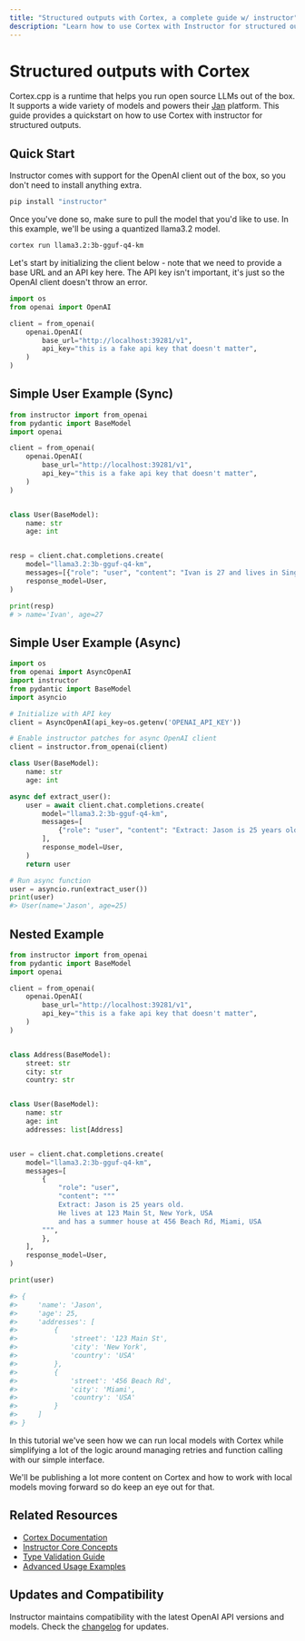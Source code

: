 ```yaml
---
title: "Structured outputs with Cortex, a complete guide w/ instructor"
description: "Learn how to use Cortex with Instructor for structured outputs. Complete guide with examples and best practices."
---
```


# Structured outputs with Cortex

Cortex.cpp is a runtime that helps you run open source LLMs out of the box. It supports a wide variety of models and powers their [Jan](https://jan.ai) platform. This guide provides a quickstart on how to use Cortex with instructor for structured outputs.

## Quick Start

Instructor comes with support for the OpenAI client out of the box, so you don't need to install anything extra.

```bash
pip install "instructor"
```

Once you've done so, make sure to pull the model that you'd like to use. In this example, we'll be using a quantized llama3.2 model.

```bash
cortex run llama3.2:3b-gguf-q4-km
```

Let's start by initializing the client below - note that we need to provide a base URL and an API key here. The API key isn't important, it's just so the OpenAI client doesn't throw an error.

```python
import os
from openai import OpenAI

client = from_openai(
    openai.OpenAI(
        base_url="http://localhost:39281/v1",
        api_key="this is a fake api key that doesn't matter",
    )
)
```

## Simple User Example (Sync)

```python
from instructor import from_openai
from pydantic import BaseModel
import openai

client = from_openai(
    openai.OpenAI(
        base_url="http://localhost:39281/v1",
        api_key="this is a fake api key that doesn't matter",
    )
)


class User(BaseModel):
    name: str
    age: int


resp = client.chat.completions.create(
    model="llama3.2:3b-gguf-q4-km",
    messages=[{"role": "user", "content": "Ivan is 27 and lives in Singapore"}],
    response_model=User,
)

print(resp)
# > name='Ivan', age=27
```

## Simple User Example (Async)

```python
import os
from openai import AsyncOpenAI
import instructor
from pydantic import BaseModel
import asyncio

# Initialize with API key
client = AsyncOpenAI(api_key=os.getenv('OPENAI_API_KEY'))

# Enable instructor patches for async OpenAI client
client = instructor.from_openai(client)

class User(BaseModel):
    name: str
    age: int

async def extract_user():
    user = await client.chat.completions.create(
        model="llama3.2:3b-gguf-q4-km",
        messages=[
            {"role": "user", "content": "Extract: Jason is 25 years old"},
        ],
        response_model=User,
    )
    return user

# Run async function
user = asyncio.run(extract_user())
print(user)
#> User(name='Jason', age=25)
```

## Nested Example

```python
from instructor import from_openai
from pydantic import BaseModel
import openai

client = from_openai(
    openai.OpenAI(
        base_url="http://localhost:39281/v1",
        api_key="this is a fake api key that doesn't matter",
    )
)


class Address(BaseModel):
    street: str
    city: str
    country: str


class User(BaseModel):
    name: str
    age: int
    addresses: list[Address]


user = client.chat.completions.create(
    model="llama3.2:3b-gguf-q4-km",
    messages=[
        {
            "role": "user",
            "content": """
            Extract: Jason is 25 years old.
            He lives at 123 Main St, New York, USA
            and has a summer house at 456 Beach Rd, Miami, USA
        """,
        },
    ],
    response_model=User,
)

print(user)

#> {
#>     'name': 'Jason',
#>     'age': 25,
#>     'addresses': [
#>         {
#>             'street': '123 Main St',
#>             'city': 'New York',
#>             'country': 'USA'
#>         },
#>         {
#>             'street': '456 Beach Rd',
#>             'city': 'Miami',
#>             'country': 'USA'
#>         }
#>     ]
#> }
```

In this tutorial we've seen how we can run local models with Cortex while simplifying a lot of the logic around managing retries and function calling with our simple interface.

We'll be publishing a lot more content on Cortex and how to work with local models moving forward so do keep an eye out for that.

## Related Resources

- [Cortex Documentation](https://cortex.so/docs/)
- [Instructor Core Concepts](../concepts/index.md)
- [Type Validation Guide](../concepts/validation.md)
- [Advanced Usage Examples](../examples/index.md)

## Updates and Compatibility

Instructor maintains compatibility with the latest OpenAI API versions and models. Check the [changelog](https://github.com/jxnl/instructor/blob/main/CHANGELOG.md) for updates.
